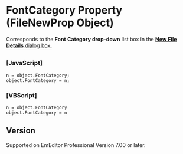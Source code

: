 # FontCategory Property (FileNewProp Object)

Corresponds to the **Font**
**Category drop-down** list box in the
[**New File Details** dialog box.](../../dlg/properties/file/new_details/index)

## 

### \[JavaScript\]

```
n = object.FontCategory;
object.FontCategory = n;
```

### \[VBScript\]

```
n = object.FontCategory
object.FontCategory = n
```

## Version

Supported on EmEditor Professional Version 7.00 or later.
